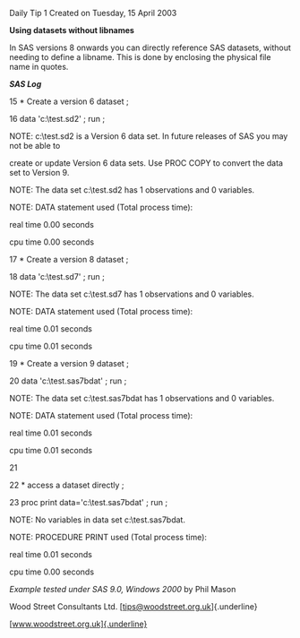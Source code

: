 Daily Tip 1 Created on Tuesday, 15 April 2003

**Using datasets without libnames**

In SAS versions 8 onwards you can directly reference SAS datasets,
without needing to define a libname. This is done by enclosing the
physical file name in quotes.

***SAS Log***

15 \* Create a version 6 dataset ;

16 data \'c:\\test.sd2\' ; run ;

NOTE: c:\\test.sd2 is a Version 6 data set. In future releases of SAS
you may not be able to

create or update Version 6 data sets. Use PROC COPY to convert the data
set to Version 9.

NOTE: The data set c:\\test.sd2 has 1 observations and 0 variables.

NOTE: DATA statement used (Total process time):

real time 0.00 seconds

cpu time 0.00 seconds

17 \* Create a version 8 dataset ;

18 data \'c:\\test.sd7\' ; run ;

NOTE: The data set c:\\test.sd7 has 1 observations and 0 variables.

NOTE: DATA statement used (Total process time):

real time 0.01 seconds

cpu time 0.01 seconds

19 \* Create a version 9 dataset ;

20 data \'c:\\test.sas7bdat\' ; run ;

NOTE: The data set c:\\test.sas7bdat has 1 observations and 0 variables.

NOTE: DATA statement used (Total process time):

real time 0.01 seconds

cpu time 0.01 seconds

21

22 \* access a dataset directly ;

23 proc print data=\'c:\\test.sas7bdat\' ; run ;

NOTE: No variables in data set c:\\test.sas7bdat.

NOTE: PROCEDURE PRINT used (Total process time):

real time 0.01 seconds

cpu time 0.00 seconds

*Example tested under SAS 9.0, Windows 2000* by Phil Mason

Wood Street Consultants Ltd. [tips@woodstreet.org.uk]{.underline}

[www.woodstreet.org.uk]{.underline}
